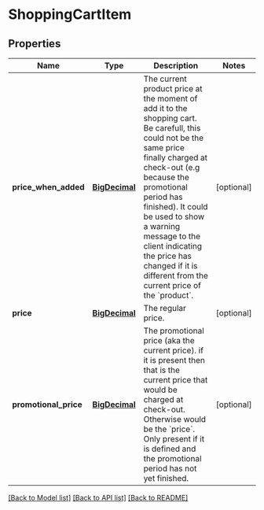# ShoppingCartItem

## Properties
Name | Type | Description | Notes
------------ | ------------- | ------------- | -------------
**price_when_added** | [**BigDecimal**](BigDecimal.md) | The current product price at the moment of add it to the shopping cart.  Be carefull, this could not be the same price finally charged at  check-out (e.g because the promotional period has finished).  It could be used to show a warning message to the client indicating  the price has changed if it is different from the current price of the &#x60;product&#x60;.  | [optional] 
**price** | [**BigDecimal**](BigDecimal.md) | The regular price. | [optional] 
**promotional_price** | [**BigDecimal**](BigDecimal.md) | The promotional price (aka the current price). if it is present then  that is the current price that would be charged at check-out.  Otherwise would be the &#x60;price&#x60;.  Only present if it is defined and the promotional period has not  yet finished.   | [optional] 

[[Back to Model list]](../README.md#documentation-for-models) [[Back to API list]](../README.md#documentation-for-api-endpoints) [[Back to README]](../README.md)



